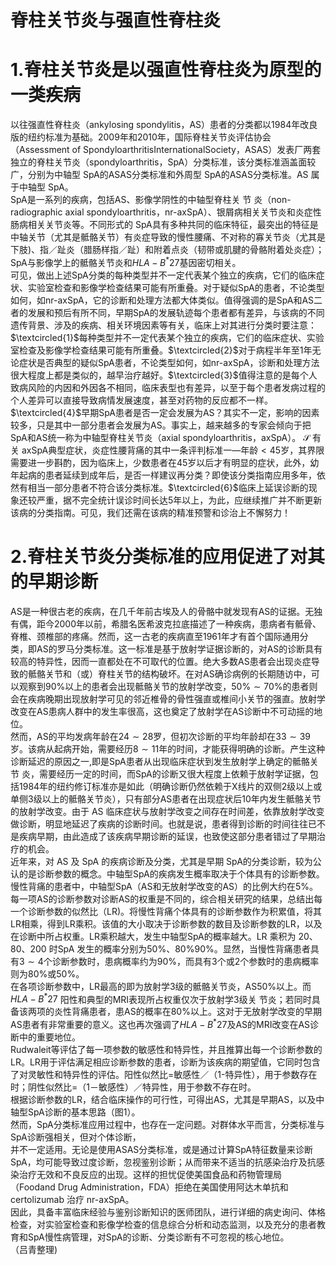 # 脊柱关节炎与强直性脊柱炎  
# 1.脊柱关节炎是以强直性脊柱炎为原型的一类疾病  
以往强直性脊柱炎（ankylosing spondylitis，AS）患者的分类都以1984年改良版的纽约标准为基础。2009年和2010年，国际脊柱关节炎评估协会（Assessment of SpondyloarthritisInternationalSociety，ASAS）发表厂两套独立的脊柱关节炎（spondyloarthritis，SpA）分类标准，该分类标准涵盖面较广，分别为中轴型 SpA的ASAS分类标准和外周型 SpA的ASAS分类标准。AS 属于中轴型 SpA。  
SpA是一系列的疾病，包括AS、影像学阴性的中轴型脊柱关 节 炎（non-radiographic axial spondyloarthritis，nr-axSpA）、银屑病相关关节炎和炎症性肠病相关关节炎等。不同形式的 SpA具有多种共同的临床特征，最突出的特征是中轴关节（尤其是骶骼关节）有炎症导致的慢性腰痛、不对称的寡关节炎（尤其是下肢)、指／趾炎（腊肠样指／趾）和附着点炎（韧带或肌腱的骨骼附着处炎症）；SpA与影像学上的骶骼关节炎和$H L A-B^{*}27$基因密切相关。  
可见，做出上述SpA分类的每种类型并不一定代表某个独立的疾病，它们的临床症状、实验室检查和影像学检查结果可能有所重叠。对于疑似SpA的患者，不论类型如何，如nr-axSpA，它的诊断和处理方法都大体类似。值得强调的是SpA和AS二者的发展和预后有所不同，早期SpA的发展轨迹每个患者都有差异，与该病的不同遗传背景、涉及的疾病、相关环境因素等有关，临床上对其进行分类时要注意：$\textcircled{1}$每种类型并不一定代表某个独立的疾病，它们的临床症状、实验室检查及影像学检查结果可能有所重叠。$\textcircled{2}$对于病程半年至1年无论症状是否典型的疑似SpA患者，不论类型如何，如nr-axSpA，诊断和处理方法很大程度上都是类似的，越早治疗越好。$\textcircled{3}$值得注意的是每个人致病风险的内因和外因各不相同，临床表型也有差异，以至于每个患者发病过程的个人差异可以直接导致病情发展速度，甚至对药物的反应都不一样。$\textcircled{4}$早期SpA患者是否一定会发展为AS？其实不一定，影响的因素较多，只是其中一部分患者会发展为AS。事实上，越来越多的专家会倾向于把SpA和AS统一称为中轴型脊柱关节炎（axial spondyloarthritis，axSpA）。 $\mathcal{S}$ 有 关 axSpA典型症状，炎症性腰背痛的其中一条评判标准一—年龄$<45$岁，其界限需要进一步斟酌，因为临床上，少数患者在45岁以后才有明显的症状，此外，幼年起病的患者延续到成年后，是否一样建议再分类？即使该分类指南应用多年，依然有相当一部分患者不符合该分类标准。$\textcircled{6}$临床上延误诊断的现象还较严重，据不完全统计误诊时间长达5年以上，为此，应继续推广并不断更新该病的分类指南。可见，我们还需在该病的精准预警和诊治上不懈努力！  
# 2.脊柱关节炎分类标准的应用促进了对其的早期诊断  
AS是一种很古老的疾病，在几千年前古埃及人的骨骼中就发现有AS的证据。无独有偶，距今2000年以前，希腊名医希波克拉底描述了一种疾病，患病者有骶骨、脊椎、颈椎部的疼痛。然而，这一古老的疾病直至1961年才有首个国际通用分类，即AS的罗马分类标准。这一标准是基于放射学证据诊断的，对AS的诊断具有较高的特异性，因而一直都处在不可取代的位置。绝大多数AS患者会出现炎症导致的骶骼关节和（或）脊柱关节的结构破坏。在对AS确诊病例的长期随访中，可以观察到$90\%$以上的患者会出现骶骼关节的放射学改变，$50\%\sim70\%$的患者则会在疾病晚期出现放射学可见的邻近椎骨的骨性强直或椎间小关节的强直。放射学改变在AS患病人群中的发生率很高，这也奠定了放射学在AS诊断中不可动摇的地位。  
然而，AS的平均发病年龄在$24\sim28$罗，但初次诊断的平均年龄却在$33\sim39$岁。该病从起病开始，需要经历$8\sim11$年的时间，才能获得明确的诊断。产生这种诊断延迟的原因之一,即是SpA患者从出现临床症状到发生放射学上确定的骶骼关节 炎，需要经历一定的时间，而SpA的诊断又很大程度上依赖于放射学证据，包括1984年的纽约修订标准亦是如此（明确诊断仍然依赖于X线片的双侧2级以上或单侧3级以上的骶骼关节炎），只有部分AS患者在出现症状后10年内发生骶骼关节的放射学改变。由于 AS 临床症状与放射学改变之间存在时间差，依靠放射学改变做诊断，明显地延迟了疾病的诊断时间。也就是说，患者得到诊断的时间往往已不是疾病早期，由此造成了该疾病早期诊断的延误，也致使这部分患者错过了早期治疗的机会。  
近年来，对 AS 及 SpA 的疾病诊断及分类，尤其是早期 SpA的分类诊断，较为公认的是诊断参数的概念。中轴型SpA的疾病发生概率取决于个体具有的诊断参数。慢性背痛的患者中，中轴型SpA（AS和无放射学改变的AS）的比例大约在$5\%$。每一项AS的诊断参数对诊断AS的权重是不同的，综合相关研究的结果，总结出每一个诊断参数的似然比（LR)。将慢性背痛个体具有的诊断参数作为积累值，将其LR相乘，得到LR乘积。该值的大小取决于诊断参数的数目及诊断参数的LR，以及在诊断中所占权重。LR乘积越大，发生中轴型SpA的概率越大。LR 乘积为 20、80、200 时SpA 发生的概率分别为$50\%$、$80\%$$90\%$。显然，当慢性背痛患者具有$3\sim4$个诊断参数时，患病概率约为$90\%$，而具有3个或2个参数时的患病概率则为$80\%$或$50\%$。  
在各项诊断参数中，LR最高的即为放射学3级的骶骼关节炎，AS$50\%$以上。而$H L A-B^{*}27$ 阳性和典型的MRI表现所占权重仅次于放射学3级关 节炎；若同时具备该两项的炎性背痛患者，患AS的概率在$80\%$以上。这对于无放射学改变的早期AS患者有非常重要的意义。这也再次强调了$H L A-B^{*}27$及AS的MRI改变在AS诊断中的重要地位。  
Rudwaleit等评估了每一项参数的敏感性和特异性，并且推算出每一个诊断参数的LR。LR用于评估满足相应诊断参数的患者，诊断为该疾病的期望值，它同时包含了对灵敏性和特异性的评估。阳性似然比$=$敏感性／（1-特异性），用于参数存在时；阴性似然比$=$（1－敏感性）／特异性，用于参数不存在时。  
根据诊断参数的LR，结合临床操作的可行性，可得出AS，尤其是早期AS，以及中轴型SpA诊断的基本思路（图1）。  
然而，SpA分类标准应用过程中，也存在一定问题。对群体水平而言，分类标准与SpA诊断强相关，但对个体诊断，  
并不一定适用。无论是使用ASAS分类标准，或是通过计算SpA特征数量来诊断 SpA，均可能导致过度诊断，忽视鉴别诊断；从而带来不适当的抗感染治疗及抗感染治疗无效和不良反应的出现。这样的担忧促使美国食品和药物管理局（Foodand Drug Administration，FDA）拒绝在美国使用阿达木单抗和certolizumab 治疗 nr-axSpA。  
因此，具备丰富临床经验与鉴别诊断知识的医师团队，进行详细的病史询问、体格检查，对实验室检查和影像学检查的信息综合分析和动态监测，以及充分的患者教育和SpA慢性病管理，对SpA的诊断、分类诊断有不可忽视的核心地位。  
（吕青整理)  